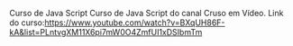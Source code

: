 Curso de Java Script
Curso de Java Script do canal Cruso em Vídeo.
Link do curso:https://www.youtube.com/watch?v=BXqUH86F-kA&list=PLntvgXM11X6pi7mW0O4ZmfUI1xDSIbmTm
